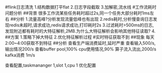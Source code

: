 #flink日志清洗
1.结构数据打平flat
2.日志字段截取
3.加解密,流水线
#工作流耗时问题分析
##背景
很多工作流某些任务耗时超过2s,同一个任务大部分耗时1ms左右
##分析
1.流量高峰?分析发现流量低峰也有出现
2.redis耗时,分析慢查询日志发现redis未超时,请求成功,redis请求成功,打印耗时2s
3.过滤耗时>500ms的日志,发现附近都有耗时的大特征解析,2MB.为什么大特征解析会影响其他特征读取?
4.
##方案
1.策略下掉大特征
2.优化特征解析过程
#实时特征获取不到
##现象
每天2:00~4:00获取不到特征
##分析
查看生产端消费延时,延时严重
查看输入500/s,输出情况200/s
查看buffer pool,100%
cpu使用情况,90%
算子流入流出,2000/s
kafka消费 1m/s

查看配置,taskmananger 1,slot 1,cpu 1
优化配置

